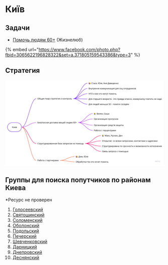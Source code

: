 # Київ

## Задачи

* [Помочь людям 60+](https://docs.google.com/forms/d/1nsW2nqInxC-7Uv2vo0zqxkze4trMAXduwpKY3-vEwXQ/viewform?fbclid=IwAR0M3B4yzUkSXfylinTrZExp2Z-hDtYxzRs4EqGBDAe2gJE2zTrWM-PAswQ&edit_requested=true) \(Жизнелюб\)

{% embed url="https://www.facebook.com/photo.php?fbid=3065622196828322&set=a.371805159543386&type=3" %}

## Стратегия

![](../.gitbook/assets/covid-reaction-2.jpg)

## Группы для поиска попутчиков по районам Киева

\*Ресурс не проверен

1. [Голосеевский](https://bit.ly/2QBjegC) 
2. [Святошинский](https://bit.ly/2xb8miK)
3. [Соломенский](https://bit.ly/3dk2xA0)
4. [Оболонский](https://bit.ly/3bjaMdY)
5. [Подольский](https://bit.ly/3aax7tU)
6. [Печерский](https://bit.ly/2WA7bDY)
7. [Шевченковский](https://bit.ly/2xbkNer)
8. [Дарницкий](https://bit.ly/2U8j42t)
9. [Днепровский](https://bit.ly/3983O9W)
10. [Деснянский](http://bit.ly/2QC9v9E)



